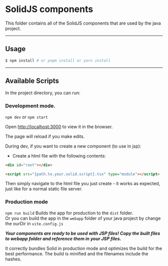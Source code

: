 # SolidJS components

This folder contains all of the SolidJS components that are used by the java project.

---

## Usage

```bash
$ npm install # or pnpm install or yarn install
```

---

## Available Scripts

In the project directory, you can run:

### **Development mode**.

`npm dev` or `npm start`

Open [http://localhost:3000](http://localhost:3000) to view it in the browser.

The page will reload if you make edits.<br>

During dev, if you want to create a new component (to use in jsp):

- Create a html file with the following contents:

```html
<div id="root"></div>

<script src="{path.to.your.solid.script}.tsx" type="module"></script>
```

Then simply navigate to the html file you just create - it works as expected, just like for a normal static file server.

### **Production mode**

`npm run build`
Builds the app for production to the `dist` folder.<br/>
Or you can build the app in the `webapp` folder of your java project by change the ourDir in `vite.config.js`<br />

**_Your components are ready to be used with JSP files! Copy the built files to webapp folder and reference them in your JSP files._**

It correctly bundles Solid in production mode and optimizes the build for the
best performance. The build is minified and the filenames include the hashes.<br />
